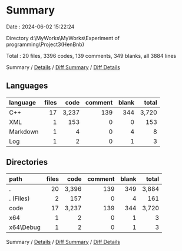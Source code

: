 # Summary

Date : 2024-06-02 15:22:24

Directory d:\\MyWorks\\MyWorks\\Experiment of programming\\Project3(HenBnb)

Total : 20 files,  3396 codes, 139 comments, 349 blanks, all 3884 lines

Summary / [Details](details.md) / [Diff Summary](diff.md) / [Diff Details](diff-details.md)

## Languages
| language | files | code | comment | blank | total |
| :--- | ---: | ---: | ---: | ---: | ---: |
| C++ | 17 | 3,237 | 139 | 344 | 3,720 |
| XML | 1 | 153 | 0 | 0 | 153 |
| Markdown | 1 | 4 | 0 | 4 | 8 |
| Log | 1 | 2 | 0 | 1 | 3 |

## Directories
| path | files | code | comment | blank | total |
| :--- | ---: | ---: | ---: | ---: | ---: |
| . | 20 | 3,396 | 139 | 349 | 3,884 |
| . (Files) | 2 | 157 | 0 | 4 | 161 |
| code | 17 | 3,237 | 139 | 344 | 3,720 |
| x64 | 1 | 2 | 0 | 1 | 3 |
| x64\\Debug | 1 | 2 | 0 | 1 | 3 |

Summary / [Details](details.md) / [Diff Summary](diff.md) / [Diff Details](diff-details.md)